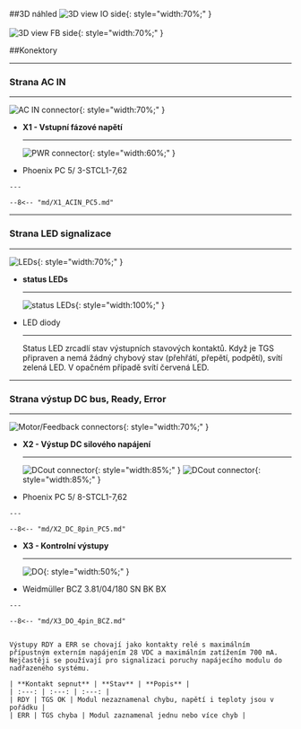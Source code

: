 <!--
# Popis zařízení   

## Konektory
-->
##3D náhled
![3D view IO side](../img/IOside.svg){: style="width:70%;" }
<br>
<br>
![3D view FB side](../img/MotSide.svg){: style="width:70%;" }

##Konektory
___
### Strana AC IN
___

![AC IN connector](../../../../source/img/TGS-320-10_15_ACside.png){: style="width:70%;" }


<div class="grid cards" markdown>

-   **X1 - Vstupní fázové napětí**

    ---
	
	![PWR connector](../../../../source/img/1778078.svg){: style="width:60%;" }

-    Phoenix PC 5/ 3-STCL1-7,62

	---
	
	--8<-- "md/X1_ACIN_PC5.md"

</div>

___
### Strana LED signalizace
___


![LEDs](../../../../source/img/TGS-320-10_15_LEDSide.png){: style="width:70%;" }

<div class="grid cards" markdown>

-	**status LEDs**

	---
	
	![status LEDs](../img/LEDs.svg){: style="width:100%;" }
	
-	LED diody

	---
	
	Status LED zrcadlí stav výstupních stavových kontaktů.
	Když je TGS připraven a nemá žádný chybový stav (přehřátí, přepětí, podpětí), svítí zelená LED.
	V opačném případě svítí červená LED.

</div>
   
   
___
### Strana výstup DC bus, Ready, Error
___

![Motor/Feedback connectors](../../../../source/img/TGS-320-10_15_DCbusSide.png){: style="width:70%;" }

<div class="grid cards" markdown>

-   **X2 - Výstup DC silového napájení**

    ---
	
	![DCout connector](../../../../source/img/1778120.svg){: style="width:85%;" }
	![DCout connector](../../../../source/img/TGS-320_Rb.png){: style="width:85%;" }	

-    Phoenix PC 5/ 8-STCL1-7,62

	---

	--8<-- "md/X2_DC_8pin_PC5.md"

-   **X3 - Kontrolní výstupy**

    ---
	
	![DO](../../../../source/img/1792790000.svg){: style="width:50%;" }

-    Weidmüller BCZ 3.81/04/180 SN BK BX

    ---

	--8<-- "md/X3_DO_4pin_BCZ.md"
	
	
	Výstupy RDY a ERR se chovají jako kontakty relé s maximálním přípustným externím napájením 28 VDC a maximálním zatížením 700 mA.
	Nejčastěji se používají pro signalizaci poruchy napájecího modulu do nadřazeného systému.
	
	| **Kontakt sepnut** | **Stav** | **Popis** |
	| :---: | :---: | :---: |
	| RDY | TGS OK | Modul nezaznamenal chybu, napětí i teploty jsou v pořádku |
	| ERR | TGS chyba | Modul zaznamenal jednu nebo více chyb |
	
</div>


